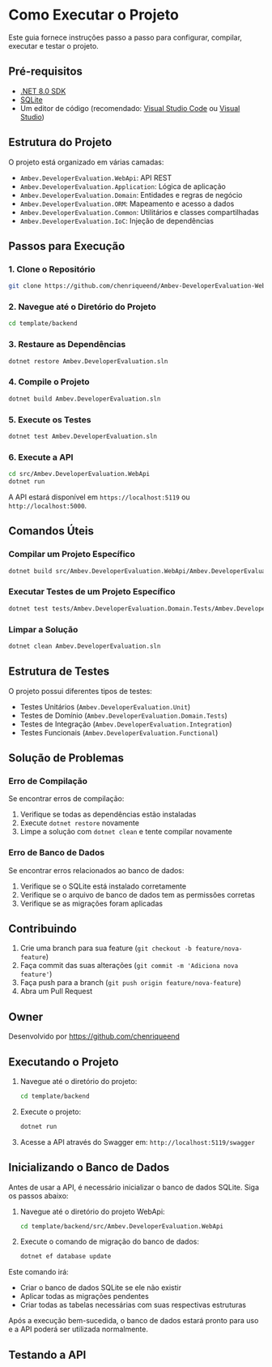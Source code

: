 # Como Executar o Projeto

Este guia fornece instruções passo a passo para configurar, compilar, executar e testar o projeto.

## Pré-requisitos

- [.NET 8.0 SDK](https://dotnet.microsoft.com/download/dotnet/8.0)
- [SQLite](https://www.sqlite.org/download.html)
- Um editor de código (recomendado: [Visual Studio Code](https://code.visualstudio.com/) ou [Visual Studio](https://visualstudio.microsoft.com/))

## Estrutura do Projeto

O projeto está organizado em várias camadas:
- `Ambev.DeveloperEvaluation.WebApi`: API REST
- `Ambev.DeveloperEvaluation.Application`: Lógica de aplicação
- `Ambev.DeveloperEvaluation.Domain`: Entidades e regras de negócio
- `Ambev.DeveloperEvaluation.ORM`: Mapeamento e acesso a dados
- `Ambev.DeveloperEvaluation.Common`: Utilitários e classes compartilhadas
- `Ambev.DeveloperEvaluation.IoC`: Injeção de dependências

## Passos para Execução

### 1. Clone o Repositório

```bash
git clone https://github.com/chenriqueend/Ambev-DeveloperEvaluation-WebApi.git
```

### 2. Navegue até o Diretório do Projeto

```bash
cd template/backend
```

### 3. Restaure as Dependências

```bash
dotnet restore Ambev.DeveloperEvaluation.sln
```

### 4. Compile o Projeto

```bash
dotnet build Ambev.DeveloperEvaluation.sln
```

### 5. Execute os Testes

```bash
dotnet test Ambev.DeveloperEvaluation.sln
```

### 6. Execute a API

```bash
cd src/Ambev.DeveloperEvaluation.WebApi
dotnet run
```

A API estará disponível em `https://localhost:5119` ou `http://localhost:5000`.

## Comandos Úteis

### Compilar um Projeto Específico

```bash
dotnet build src/Ambev.DeveloperEvaluation.WebApi/Ambev.DeveloperEvaluation.WebApi.csproj
```

### Executar Testes de um Projeto Específico

```bash
dotnet test tests/Ambev.DeveloperEvaluation.Domain.Tests/Ambev.DeveloperEvaluation.Domain.Tests.csproj
```

### Limpar a Solução

```bash
dotnet clean Ambev.DeveloperEvaluation.sln
```

## Estrutura de Testes

O projeto possui diferentes tipos de testes:
- Testes Unitários (`Ambev.DeveloperEvaluation.Unit`)
- Testes de Domínio (`Ambev.DeveloperEvaluation.Domain.Tests`)
- Testes de Integração (`Ambev.DeveloperEvaluation.Integration`)
- Testes Funcionais (`Ambev.DeveloperEvaluation.Functional`)

## Solução de Problemas

### Erro de Compilação

Se encontrar erros de compilação:
1. Verifique se todas as dependências estão instaladas
2. Execute `dotnet restore` novamente
3. Limpe a solução com `dotnet clean` e tente compilar novamente

### Erro de Banco de Dados

Se encontrar erros relacionados ao banco de dados:
1. Verifique se o SQLite está instalado corretamente
2. Verifique se o arquivo de banco de dados tem as permissões corretas
3. Verifique se as migrações foram aplicadas

## Contribuindo

1. Crie uma branch para sua feature (`git checkout -b feature/nova-feature`)
2. Faça commit das suas alterações (`git commit -m 'Adiciona nova feature'`)
3. Faça push para a branch (`git push origin feature/nova-feature`)
4. Abra um Pull Request 

## Owner

Desenvolvido por https://github.com/chenriqueend

## Executando o Projeto

1. Navegue até o diretório do projeto:
   ```bash
   cd template/backend
   ```

2. Execute o projeto:
   ```bash
   dotnet run
   ```

3. Acesse a API através do Swagger em: `http://localhost:5119/swagger`

## Inicializando o Banco de Dados

Antes de usar a API, é necessário inicializar o banco de dados SQLite. Siga os passos abaixo:

1. Navegue até o diretório do projeto WebApi:
   ```bash
   cd template/backend/src/Ambev.DeveloperEvaluation.WebApi
   ```

2. Execute o comando de migração do banco de dados:
   ```bash
   dotnet ef database update
   ```

Este comando irá:
- Criar o banco de dados SQLite se ele não existir
- Aplicar todas as migrações pendentes
- Criar todas as tabelas necessárias com suas respectivas estruturas

Após a execução bem-sucedida, o banco de dados estará pronto para uso e a API poderá ser utilizada normalmente.

## Testando a API